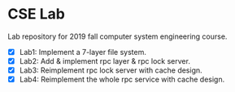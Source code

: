 # CSE Lab

Lab repository for 2019 fall computer system engineering course.

- [x] Lab1: Implement a 7-layer file system.
- [x] Lab2: Add & implement rpc layer & rpc lock server.
- [x] Lab3: Reimplement rpc lock server with cache design.
- [x] Lab4: Reimplement the whole rpc service with cache design.

